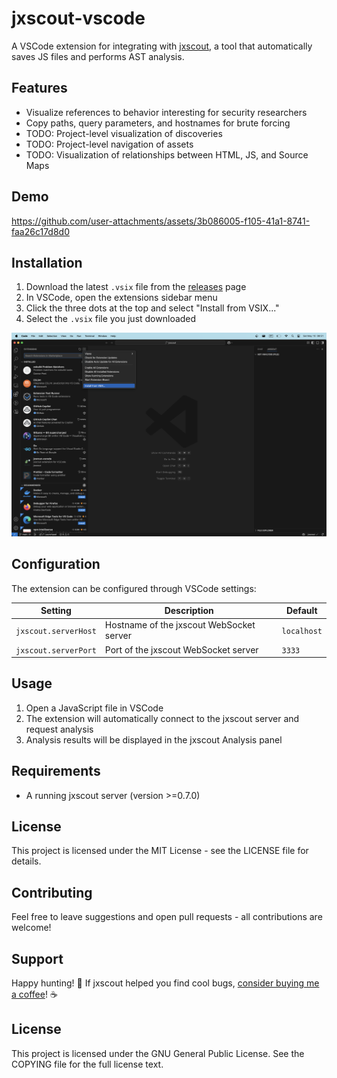 # jxscout-vscode

A VSCode extension for integrating with [jxscout](https://github.com/francisconeves97/jxscout), a tool that automatically saves JS files and performs AST analysis.

## Features

- Visualize references to behavior interesting for security researchers
- Copy paths, query parameters, and hostnames for brute forcing
- TODO: Project-level visualization of discoveries
- TODO: Project-level navigation of assets
- TODO: Visualization of relationships between HTML, JS, and Source Maps

## Demo

https://github.com/user-attachments/assets/3b086005-f105-41a1-8741-faa26c17d8d0

## Installation

1. Download the latest `.vsix` file from the [releases](https://github.com/francisconeves97/jxscout-vscode/releases) page
2. In VSCode, open the extensions sidebar menu
3. Click the three dots at the top and select "Install from VSIX..."
4. Select the `.vsix` file you just downloaded

![install](./docs/install.png)

## Configuration

The extension can be configured through VSCode settings:

| Setting              | Description                              | Default     |
| -------------------- | ---------------------------------------- | ----------- |
| `jxscout.serverHost` | Hostname of the jxscout WebSocket server | `localhost` |
| `jxscout.serverPort` | Port of the jxscout WebSocket server     | `3333`      |

## Usage

1. Open a JavaScript file in VSCode
2. The extension will automatically connect to the jxscout server and request analysis
3. Analysis results will be displayed in the jxscout Analysis panel

## Requirements

- A running jxscout server (version >=0.7.0)

## License

This project is licensed under the MIT License - see the LICENSE file for details.

## Contributing

Feel free to leave suggestions and open pull requests - all contributions are welcome!

## Support

Happy hunting! 🐛 If jxscout helped you find cool bugs, [consider buying me a coffee](https://ko-fi.com/francisconeves97)! ☕

## License

This project is licensed under the GNU General Public License. See the COPYING file for the full license text.
